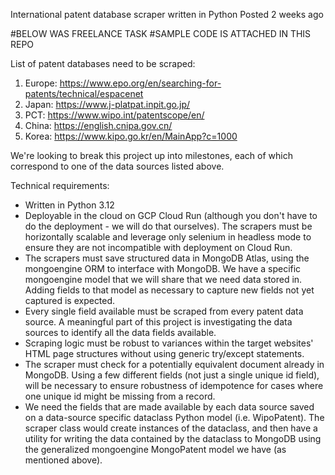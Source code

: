 International patent database scraper written in Python
Posted 2 weeks ago

#BELOW WAS FREELANCE TASK
#SAMPLE CODE IS ATTACHED IN THIS REPO

List of patent databases need to be scraped:

1. Europe: https://www.epo.org/en/searching-for-patents/technical/espacenet
2. Japan: https://www.j-platpat.inpit.go.jp/
3. PCT: https://www.wipo.int/patentscope/en/
4. China: https://english.cnipa.gov.cn/
5. Korea: https://www.kipo.go.kr/en/MainApp?c=1000

We're looking to break this project up into milestones, each of which correspond to one of the data sources listed above.

Technical requirements:
- Written in Python 3.12
- Deployable in the cloud on GCP Cloud Run (although you don't have to do the deployment - we will do that ourselves). The scrapers must be horizontally scalable and leverage only selenium in headless mode to ensure they are not incompatible with deployment on Cloud Run.
- The scrapers must save structured data in MongoDB Atlas, using the mongoengine ORM to interface with MongoDB. We have a specific mongoengine model that we will share that we need data stored in. Adding fields to that model as necessary to capture new fields not yet captured is expected.
- Every single field available must be scraped from every patent data source. A meaningful part of this project is investigating the data sources to identify all the data fields available.
- Scraping logic must be robust to variances within the target websites' HTML page structures without using generic try/except statements.
- The scraper must check for a potentially equivalent document already in MongoDB. Using a few different fields (not just a single unique id field), will be necessary to ensure robustness of idempotence for cases where one unique id might be missing from a record.
- We need the fields that are made available by each data source saved on a data-source specific dataclass Python model (i.e. WipoPatent). The scraper class would create instances of the dataclass, and then have a utility for writing the data contained by the dataclass to MongoDB using the generalized mongoengine MongoPatent model we have (as mentioned above).
